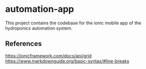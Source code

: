 # automation-app

This project contains the codebase for the ionic mobile app of the hydroponics automation system.

## References
https://ionicframework.com/docs/api/grid  
https://www.markdownguide.org/basic-syntax/#line-breaks